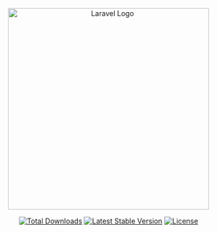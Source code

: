 <p align="center"><a href="https://rebuild.aphii.co" target="_blank"><img src="https://rebuild.aphii.co/build/assets/img/logo/logo-full-color-trans.svg" width="400" alt="Laravel Logo"></a></p>

<p align="center">
<a href="https://packagist.org/packages/phila088/aphii_rebuild"><img src="https://img.shields.io/packagist/dt/phila088/aphii_rebuild" alt="Total Downloads"></a>
<a href="https://packagist.org/packages/phila088/aphii_rebuild"><img src="https://img.shields.io/packagist/v/phila088/aphii_rebuild" alt="Latest Stable Version"></a>
<a href="https://packagist.org/packages/phila088/aphii_rebuild"><img src="https://img.shields.io/packagist/l/phila088/aphii_rebuild" alt="License"></a>
</p>

